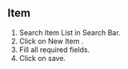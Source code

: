 ## Item

1. Search Item List in Search Bar.
2. Click on New Item .
3. Fill all required fields.
4. Click on save.
